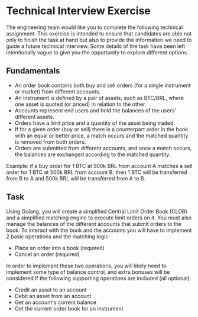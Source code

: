 # Technical Interview Exercise
The engineering team would like you to complete the following technical assignment.
This exercise is intended to ensure that candidates are able not only to finish the task at hand but also to provide the information we need to guide a future technical interview.
Some details of the task have been left intentionally vague to give you the opportunity to explore different options.
## Fundamentals
- An order book contains both buy and sell orders (for a single instrument or market) from different accounts.
- An instrument is defined by a pair of assets, such as BTC/BRL, where one asset is quoted (or priced) in relation to the other.
- Accounts represent end users and hold the balances of the users' different assets.
- Orders have a limit price and a quantity of the asset being traded.
- If for a given order (buy or sell) there is a counterpart order in the book with an equal or better price, a match occurs and the matched quantity is removed from both orders.
- Orders are submitted from different accounts, and once a match occurs, the balances are exchanged according to the matched quantity.

Example: if a buy order for 1 BTC at 500k BRL from account A matches a sell order for 1 BTC at 500k BRL from account B, then 1 BTC will be transferred from B to A and 500k BRL will be transferred from A to B.

## Task
Using Golang, you will create a simplified Central Limit Order Book (CLOB) and a simplified matching engine to execute limit orders on it. You must also manage the balances of the different accounts that submit orders to the book. To interact with the book and the accounts you will have to implement 2 basic operations and the matching logic:
- Place an order into a book (required)
- Cancel an order (required)

In order to implement these two operations, you will likely need to implement some type of balance control, and extra bonuses will be considered if the following supporting operations are included (all optional):
- Credit an asset to an account
- Debit an asset from an account
- Get an account's current balance
- Get the current order book for an instrument
